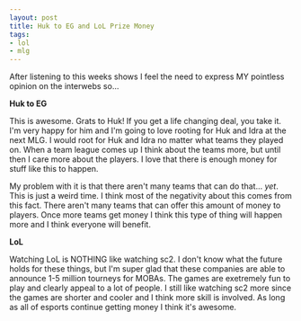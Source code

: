```yaml
---
layout: post
title: Huk to EG and LoL Prize Money
tags:
- lol
- mlg
---
```


After listening to this weeks shows I feel the need to express MY pointless
opinion on the interwebs so...

**Huk to EG**

This is awesome. Grats to Huk! If you get a life changing deal, you take it. I'm
very happy for him and I'm going to love rooting for Huk and Idra at the next
MLG. I would root for Huk and Idra no matter what teams they played on. When a
team league comes up I think about the teams more, but until then I care more
about the players. I love that there is enough money for stuff like this to
happen.

My problem with it is that there aren't many teams that can do that...
*yet*. This is just a weird time. I think most of the negativity about this
comes from this fact. There aren't many teams that can offer this amount of
money to players. Once more teams get money I think this type of thing will
happen more and I think everyone will benefit.

**LoL**

Watching LoL is NOTHING like watching sc2. I don't know what the future holds
for these things, but I'm super glad that these companies are able to announce
1-5 million tourneys for MOBAs. The games are exetremely fun to play and clearly
appeal to a lot of people. I still like watching sc2 more since the games are
shorter and cooler and I think more skill is involved. As long as all of esports
continue getting money I think it's awesome.
